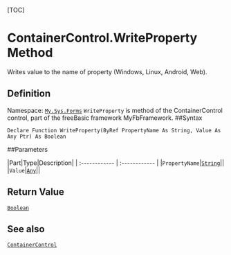 [TOC]
# ContainerControl.WriteProperty Method
Writes value to the name of property (Windows, Linux, Android, Web).
## Definition
Namespace: [`My.Sys.Forms`](My.Sys.Forms.md)
`WriteProperty` is method of the ContainerControl control, part of the freeBasic framework MyFbFramework.
##Syntax
```freeBasic
Declare Function WriteProperty(ByRef PropertyName As String, Value As Any Ptr) As Boolean
```

##Parameters

|Part|Type|Description|
| :------------ | :------------ |
|`PropertyName`|[`String`]("https://www.freebasic.net/wiki/KeyPgString")||
|`Value`|[`Any`]("https://www.freebasic.net/wiki/KeyPgAny")||

## Return Value
[`Boolean`]("https://www.freebasic.net/wiki/KeyPgBoolean")
## See also
[`ContainerControl`](ContainerControl.md)
